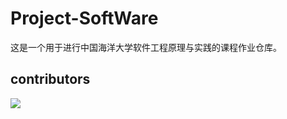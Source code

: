 # Project-SoftWare
这是一个用于进行中国海洋大学软件工程原理与实践的课程作业仓库。
## contributors
<a href="https://github.com/SeaSealji/Project-SoftWare/graphs/contributors">
  <img src="https://contrib.rocks/image?repo=SeaSealji/Project-SoftWare" />
</a>
